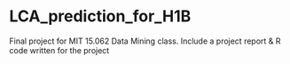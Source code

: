 # LCA_prediction_for_H1B
Final project for MIT 15.062 Data Mining class. Include a project report &amp; R code written for the project
